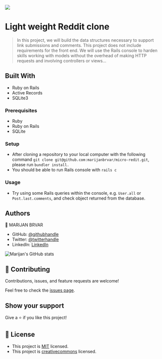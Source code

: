 ![](https://img.shields.io/badge/Microverse-blueviolet)

# Light weight Reddit clone

> In this project, we will build the data structures necessary to support link submissions and comments. This project does not include requirements for the front end. We will use the Rails console to harden skills working with models without the overhead of making HTTP requests and involving controllers or views...

## Built With

- Ruby on Rails
- Active Records
- SQLite3


### Prerequisites
- Ruby
- Ruby on Rails
- SQLite

### Setup
- After cloning a repository to your local computer with the following command `git clone git@github.com:marijanbrvar/micro-redit.git`, please run `bundler install.`
- You should be able to run Rails console with `rails c`

### Usage
- Try using some Rails queries within the console, e.g. `User.all` or `Post.last.comments`, and check object returned from the database.


## Authors

👤 MARIJAN BRVAR

- GitHub: [@githubhandle](https://github.com/marijanbrvar)
- Twitter: [@twitterhandle](https://twitter.com/marijanbrvar)
- LinkedIn: [LinkedIn](https://linkedin.com/in/marijanbrvar)

![Marijan's GitHub stats](https://github-readme-stats.vercel.app/api?username=marijanbrvar&count_private=true&theme=dark&show_icons=true)

## 🤝 Contributing

Contributions, issues, and feature requests are welcome!

Feel free to check the [issues page](issues/).

## Show your support

Give a ⭐️ if you like this project!


## 📝 License

- This project is [MIT](https://opensource.org/licenses/MIT) licensed.
- This project is [creativecommons](https://creativecommons.org/licenses/by-nc/4.0/) licensed.
